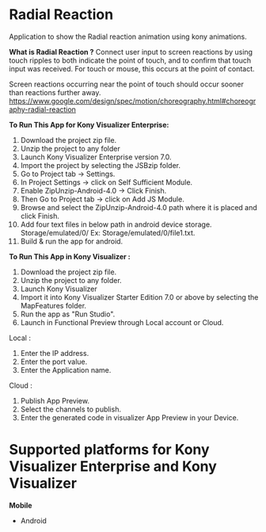 # Radial Reaction
Application to show the Radial reaction animation using kony animations.

**What is Radial Reaction ?**
Connect user input to screen reactions by using touch ripples to both indicate the point of touch, and to confirm that touch input was received. For touch or mouse, this occurs at the point of contact.

Screen reactions occurring near the point of touch should occur sooner than reactions further away.
https://www.google.com/design/spec/motion/choreography.html#choreography-radial-reaction



**To Run This App for Kony Visualizer Enterprise:**

1. Download the project zip file.
2. Unzip the project to any folder
3. Launch Kony Visualizer Enterprise version 7.0.
4. Import the project by selecting the JSBzip folder.
5. Go to Project tab -> Settings.
6. In Project Settings -> click on Self Sufficient Module.
7. Enable ZipUnzip-Android-4.0 -> Click Finish.
8. Then Go to Project tab -> click on Add JS Module.
9. Browse and select the ZipUnzip-Android-4.0 path where it is placed and click Finish.
10. Add four text files in below path in android device storage.
     Storage/emulated/0/
     Ex: Storage/emulated/0/file1.txt.
11. Build & run the app for android.


**To Run This App in Kony Visualizer :**

1. Download the project zip file.
2. Unzip the project to any folder.
3. Launch Kony Visualizer
4. Import it into Kony Visualizer Starter Edition 7.0 or above by selecting the MapFeatures folder.
5. Run the app as "Run Studio".
6. Launch in Functional Preview through Local account or Cloud.

Local :

1. Enter the IP address.
2. Enter the port value.
3. Enter the Application name.

Cloud :

1. Publish App Preview.
2. Select the channels to publish.
3. Enter the generated code in visualizer App Preview in your Device.




# Supported platforms for Kony Visualizer Enterprise and Kony Visualizer
**Mobile**
 * Android
